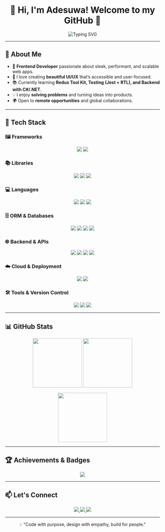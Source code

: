 <h1 align="center">👋 Hi, I'm Adesuwa! Welcome to my GitHub 🎉</h1>

<p align="center">
  <img src="https://readme-typing-svg.demolab.com?font=Fira+Code&duration=4000&pause=1000&color=14b8a6&center=true&vCenter=true&width=600&lines=Frontend+Developer;Clean+UI+%26+UX+Enthusiast;React+%7C+Next.js+%7C+Tailwind+%7C+TypeScript;Always+Learning+%26+Building" alt="Typing SVG" />
</p>

---

## 🚀 About Me

- 🎯 **Frontend Developer** passionate about sleek, performant, and scalable web apps.  
- 🎨 I love creating **beautiful UI/UX** that’s accessible and user-focused.  
- 📚 Currently learning **Redux Tool Kit, Testing (Jest + RTL), and Backend with C#/.NET**.  
- 💡 I enjoy **solving problems** and turning ideas into products.  
- 🌍 Open to **remote opportunities** and global collaborations.  

---

## 🔧 Tech Stack

### 🖼️ Frameworks
<p align="center">
 <img src="https://img.shields.io/badge/Next.js-black?style=for-the-badge&logo=next.js&logoColor=white" />
 <img src="https://img.shields.io/badge/.NET-512BD4?style=for-the-badge&logo=dotnet&logoColor=white" />
</p>

### 📚 Libraries
<p align="center">
 <img src="https://img.shields.io/badge/React-20232A?style=for-the-badge&logo=react&logoColor=61DAFB" />
 <img src="https://img.shields.io/badge/Redux-764ABC?style=for-the-badge&logo=redux&logoColor=white" />
 <img src="https://img.shields.io/badge/Tailwind-0ea5e9?style=for-the-badge&logo=tailwind-css&logoColor=white" />
</p>

### 💻 Languages
<p align="center">
 <img src="https://img.shields.io/badge/TypeScript-007ACC?style=for-the-badge&logo=typescript&logoColor=white" />
 <img src="https://img.shields.io/badge/JavaScript-F7DF1E?style=for-the-badge&logo=javascript&logoColor=black" />
 <img src="https://img.shields.io/badge/C%23-239120?style=for-the-badge&logo=c-sharp&logoColor=white" />
</p>


### 🗄️ ORM & Databases
<p align="center">
 <img src="https://img.shields.io/badge/Prisma-2D3748?style=for-the-badge&logo=prisma&logoColor=white" />
 <img src="https://img.shields.io/badge/PostgreSQL-4169E1?style=for-the-badge&logo=postgresql&logoColor=white" />
 <img src="https://img.shields.io/badge/MySQL-4479A1?style=for-the-badge&logo=mysql&logoColor=white" />
 <img src="https://img.shields.io/badge/MongoDB-47A248?style=for-the-badge&logo=mongodb&logoColor=white" />
</p>

### 🌐 Backend & APIs
<p align="center">
 <img src="https://img.shields.io/badge/Node.js-339933?style=for-the-badge&logo=nodedotjs&logoColor=white" />
 <img src="https://img.shields.io/badge/Express.js-000000?style=for-the-badge&logo=express&logoColor=white" />
 <img src="https://img.shields.io/badge/REST%20API-02569B?style=for-the-badge&logo=fastapi&logoColor=white" />
 <img src="https://img.shields.io/badge/JSON-000000?style=for-the-badge&logo=json&logoColor=white" />
</p>

### ☁️ Cloud & Deployment
<p align="center">
 <img src="https://img.shields.io/badge/Vercel-000000?style=for-the-badge&logo=vercel&logoColor=white" />
 <img src="https://img.shields.io/badge/Render-46E3B7?style=for-the-badge&logo=render&logoColor=white" />
<!--  <img src="https://img.shields.io/badge/Fly.io-5E54E5?style=for-the-badge&logo=flydotio&logoColor=white" /> -->
</p>

### 🛠️ Tools & Version Control
<p align="center">
 <img src="https://img.shields.io/badge/Git-E84E31?style=for-the-badge&logo=git&logoColor=white" />
 <img src="https://img.shields.io/badge/GitHub-181717?style=for-the-badge&logo=github&logoColor=white" />
 <img src="https://img.shields.io/badge/Postman-FF6C37?style=for-the-badge&logo=postman&logoColor=white" />
</p>

---

## 📊 GitHub Stats

<p align="center">
  <img src="https://github-readme-streak-stats.herokuapp.com/?user=daysuwaa&theme=radical&hide_border=true" height="160" />
  <img src="https://github-readme-stats.vercel.app/api?username=daysuwaa&show_icons=true&theme=radical&hide_border=true" height="160" />
</p>

<p align="center">
  <img src="https://github-readme-stats.vercel.app/api/top-langs/?username=daysuwaa&layout=compact&theme=radical&hide_border=true" height="160" />
</p>

---

## 🏆 Achievements & Badges

<p align="center">
  <img src="https://github-profile-trophy.vercel.app/?username=daysuwaa&theme=radical&no-frame=true&row=1&column=6" />
</p>

---

## 📫 Let's Connect

<p align="center">
  <a href="https://adesuwa.dev" target="_blank">
    <img src="https://img.shields.io/badge/Portfolio-14b8a6?style=for-the-badge&logo=vercel&logoColor=white" />
  </a>
  <a href="https://www.linkedin.com/in/adesuwa-aiwerioghene-04538b268/" target="_blank">
    <img src="https://img.shields.io/badge/LinkedIn-blue?style=for-the-badge&logo=linkedin&logoColor=white" />
  </a>
  <a href="mailto:adesuwaaiwerioghene12@gmail.com">
    <img src="https://img.shields.io/badge/Email-EA4335?style=for-the-badge&logo=gmail&logoColor=white" />
  </a>
</p>

---

<p align="center">💡 "Code with purpose, design with empathy, build for people." </p>
